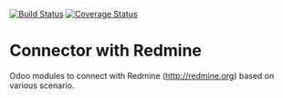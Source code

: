 [![Build Status](https://travis-ci.org/OCA/connector-redmine.svg?branch=9.0)](https://travis-ci.org/OCA/connector-redmine)
[![Coverage Status](https://coveralls.io/repos/OCA/connector-redmine/badge.png?branch=9.0)](https://coveralls.io/r/OCA/connector-redmine?branch=9.0)

# Connector with Redmine 

Odoo modules to connect with Redmine (http://redmine.org) based on various scenario.

[//]: # (addons)
[//]: # (end addons)

